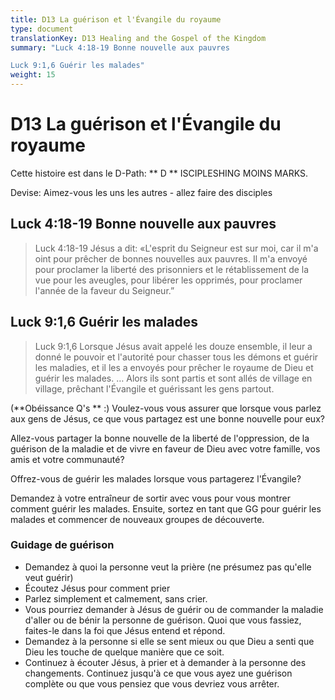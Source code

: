```yaml
---
title: D13 La guérison et l'Évangile du royaume
type: document
translationKey: D13 Healing and the Gospel of the Kingdom
summary: "Luck 4:18-19 Bonne nouvelle aux pauvres	

Luck 9:1,6 Guérir les malades"
weight: 15
---
```

# D13 La guérison et l'Évangile du royaume

Cette histoire est dans le D-Path: ** D ** ISCIPLESHING MOINS MARKS.

Devise: Aimez-vous les uns les autres - allez faire des disciples

## Luck 4:18-19 Bonne nouvelle aux pauvres

>   Luck 4:18-19 Jésus a dit: «L'esprit du Seigneur est sur moi, car il m'a oint pour prêcher de bonnes nouvelles aux pauvres. Il m'a envoyé pour proclamer la liberté des prisonniers et le rétablissement de la vue pour les aveugles, pour libérer les opprimés, pour proclamer l'année de la faveur du Seigneur.”

## Luck 9:1,6 Guérir les malades

>   Luck 9:1,6 Lorsque Jésus avait appelé les douze ensemble, il leur a donné le pouvoir et l'autorité pour chasser tous les démons et guérir les maladies, et il les a envoyés pour prêcher le royaume de Dieu et guérir les malades. … Alors ils sont partis et sont allés de village en village, prêchant l'Évangile et guérissant les gens partout.

(**Obéissance Q's ** :) Voulez-vous vous assurer que lorsque vous parlez aux gens de Jésus, ce que vous partagez est une bonne nouvelle pour eux?

Allez-vous partager la bonne nouvelle de la liberté de l'oppression, de la guérison de la maladie et de vivre en faveur de Dieu avec votre famille, vos amis et votre communauté?

Offrez-vous de guérir les malades lorsque vous partagerez l'Évangile?

Demandez à votre entraîneur de sortir avec vous pour vous montrer comment guérir les malades. Ensuite, sortez en tant que GG pour guérir les malades et commencer de nouveaux groupes de découverte.

### Guidage de guérison

-   Demandez à quoi la personne veut la prière (ne présumez pas qu'elle veut guérir)
-   Écoutez Jésus pour comment prier
-   Parlez simplement et calmement, sans crier.
-   Vous pourriez demander à Jésus de guérir ou de commander la maladie d'aller ou de bénir la personne de guérison. Quoi que vous fassiez, faites-le dans la foi que Jésus entend et répond.
-   Demandez à la personne si elle se sent mieux ou que Dieu a senti que Dieu les touche de quelque manière que ce soit.
-   Continuez à écouter Jésus, à prier et à demander à la personne des changements. Continuez jusqu'à ce que vous ayez une guérison complète ou que vous pensiez que vous devriez vous arrêter.

